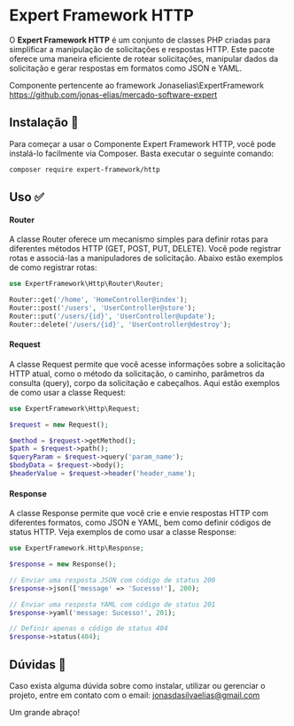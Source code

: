 # Expert Framework HTTP

O **Expert Framework HTTP** é um conjunto de classes PHP criadas para simplificar a manipulação de solicitações e respostas HTTP. Este pacote oferece uma maneira eficiente de rotear solicitações, manipular dados da solicitação e gerar respostas em formatos como JSON e YAML.

Componente pertencente ao framework Jonaselias\ExpertFramework https://github.com/jonas-elias/mercado-software-expert

## Instalação 🚀

Para começar a usar o Componente Expert Framework HTTP, você pode instalá-lo facilmente via Composer. Basta executar o seguinte comando:

```bash
composer require expert-framework/http
```

## Uso ✅

#### Router

A classe Router oferece um mecanismo simples para definir rotas para diferentes métodos HTTP (GET, POST, PUT, DELETE). Você pode registrar rotas e associá-las a manipuladores de solicitação. Abaixo estão exemplos de como registrar rotas:

```php
use ExpertFramework\Http\Router\Router;

Router::get('/home', 'HomeController@index');
Router::post('/users', 'UserController@store');
Router::put('/users/{id}', 'UserController@update');
Router::delete('/users/{id}', 'UserController@destroy');

```

#### Request
A classe Request permite que você acesse informações sobre a solicitação HTTP atual, como o método da solicitação, o caminho, parâmetros da consulta (query), corpo da solicitação e cabeçalhos. Aqui estão exemplos de como usar a classe Request:

```php
use ExpertFramework\Http\Request;

$request = new Request();

$method = $request->getMethod();
$path = $request->path();
$queryParam = $request->query('param_name');
$bodyData = $request->body();
$headerValue = $request->header('header_name');
```

#### Response
A classe Response permite que você crie e envie respostas HTTP com diferentes formatos, como JSON e YAML, bem como definir códigos de status HTTP. Veja exemplos de como usar a classe Response:

```php
use ExpertFramework.Http\Response;

$response = new Response();

// Enviar uma resposta JSON com código de status 200
$response->json(['message' => 'Sucesso!'], 200);

// Enviar uma resposta YAML com código de status 201
$response->yaml('message: Sucesso!', 201);

// Definir apenas o código de status 404
$response->status(404);
```

## Dúvidas 🤔
Caso exista alguma dúvida sobre como instalar, utilizar ou gerenciar o projeto, entre em contato com o email: jonasdasilvaelias@gmail.com

Um grande abraço!
